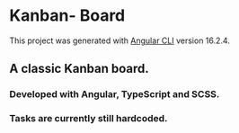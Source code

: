 # Kanban- Board

This project was generated with [Angular CLI](https://github.com/angular/angular-cli) version 16.2.4.


## A classic Kanban board. 

### Developed with Angular, TypeScript and SCSS.

### Tasks are currently still hardcoded.

